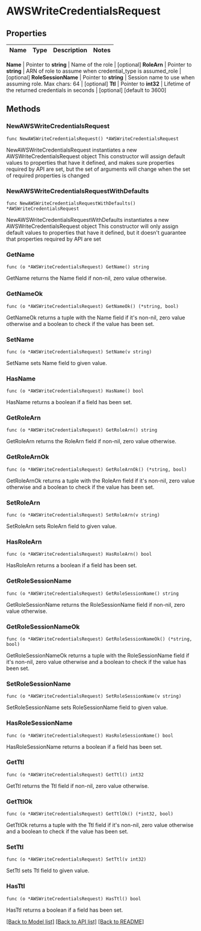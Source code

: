 # AWSWriteCredentialsRequest


## Properties

Name | Type | Description | Notes
------------ | ------------- | ------------- | -------------


**Name** | Pointer to **string** | Name of the role | [optional] 
**RoleArn** | Pointer to **string** | ARN of role to assume when credential_type is assumed_role | [optional] 
**RoleSessionName** | Pointer to **string** | Session name to use when assuming role. Max chars: 64 | [optional] 
**Ttl** | Pointer to **int32** | Lifetime of the returned credentials in seconds | [optional] [default to 3600]



## Methods


### NewAWSWriteCredentialsRequest

`func NewAWSWriteCredentialsRequest() *AWSWriteCredentialsRequest`

NewAWSWriteCredentialsRequest instantiates a new AWSWriteCredentialsRequest object
This constructor will assign default values to properties that have it defined,
and makes sure properties required by API are set, but the set of arguments
will change when the set of required properties is changed

### NewAWSWriteCredentialsRequestWithDefaults

`func NewAWSWriteCredentialsRequestWithDefaults() *AWSWriteCredentialsRequest`

NewAWSWriteCredentialsRequestWithDefaults instantiates a new AWSWriteCredentialsRequest object
This constructor will only assign default values to properties that have it defined,
but it doesn't guarantee that properties required by API are set


### GetName

`func (o *AWSWriteCredentialsRequest) GetName() string`

GetName returns the Name field if non-nil, zero value otherwise.

### GetNameOk

`func (o *AWSWriteCredentialsRequest) GetNameOk() (*string, bool)`

GetNameOk returns a tuple with the Name field if it's non-nil, zero value otherwise
and a boolean to check if the value has been set.

### SetName

`func (o *AWSWriteCredentialsRequest) SetName(v string)`

SetName sets Name field to given value.


### HasName

`func (o *AWSWriteCredentialsRequest) HasName() bool`

HasName returns a boolean if a field has been set.




### GetRoleArn

`func (o *AWSWriteCredentialsRequest) GetRoleArn() string`

GetRoleArn returns the RoleArn field if non-nil, zero value otherwise.

### GetRoleArnOk

`func (o *AWSWriteCredentialsRequest) GetRoleArnOk() (*string, bool)`

GetRoleArnOk returns a tuple with the RoleArn field if it's non-nil, zero value otherwise
and a boolean to check if the value has been set.

### SetRoleArn

`func (o *AWSWriteCredentialsRequest) SetRoleArn(v string)`

SetRoleArn sets RoleArn field to given value.


### HasRoleArn

`func (o *AWSWriteCredentialsRequest) HasRoleArn() bool`

HasRoleArn returns a boolean if a field has been set.




### GetRoleSessionName

`func (o *AWSWriteCredentialsRequest) GetRoleSessionName() string`

GetRoleSessionName returns the RoleSessionName field if non-nil, zero value otherwise.

### GetRoleSessionNameOk

`func (o *AWSWriteCredentialsRequest) GetRoleSessionNameOk() (*string, bool)`

GetRoleSessionNameOk returns a tuple with the RoleSessionName field if it's non-nil, zero value otherwise
and a boolean to check if the value has been set.

### SetRoleSessionName

`func (o *AWSWriteCredentialsRequest) SetRoleSessionName(v string)`

SetRoleSessionName sets RoleSessionName field to given value.


### HasRoleSessionName

`func (o *AWSWriteCredentialsRequest) HasRoleSessionName() bool`

HasRoleSessionName returns a boolean if a field has been set.




### GetTtl

`func (o *AWSWriteCredentialsRequest) GetTtl() int32`

GetTtl returns the Ttl field if non-nil, zero value otherwise.

### GetTtlOk

`func (o *AWSWriteCredentialsRequest) GetTtlOk() (*int32, bool)`

GetTtlOk returns a tuple with the Ttl field if it's non-nil, zero value otherwise
and a boolean to check if the value has been set.

### SetTtl

`func (o *AWSWriteCredentialsRequest) SetTtl(v int32)`

SetTtl sets Ttl field to given value.


### HasTtl

`func (o *AWSWriteCredentialsRequest) HasTtl() bool`

HasTtl returns a boolean if a field has been set.









[[Back to Model list]](../README.md#documentation-for-models) [[Back to API list]](../README.md#documentation-for-api-endpoints) [[Back to README]](../README.md)


